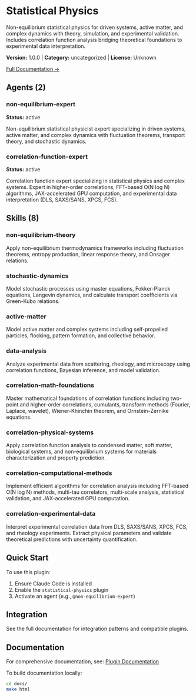 # Statistical Physics

Non-equilibrium statistical physics for driven systems, active matter, and complex dynamics with theory, simulation, and experimental validation. Includes correlation function analysis bridging theoretical foundations to experimental data interpretation.

**Version:** 1.0.0 | **Category:** uncategorized | **License:** Unknown

[Full Documentation →](https://docs.example.com/plugins/statistical-physics.html)

## Agents (2)

### non-equilibrium-expert

**Status:** active

Non-equilibrium statistical physicist expert specializing in driven systems, active matter, and complex dynamics with fluctuation theorems, transport theory, and stochastic dynamics.

### correlation-function-expert

**Status:** active

Correlation function expert specializing in statistical physics and complex systems. Expert in higher-order correlations, FFT-based O(N log N) algorithms, JAX-accelerated GPU computation, and experimental data interpretation (DLS, SAXS/SANS, XPCS, FCS).

## Skills (8)

### non-equilibrium-theory

Apply non-equilibrium thermodynamics frameworks including fluctuation theorems, entropy production, linear response theory, and Onsager relations.

### stochastic-dynamics

Model stochastic processes using master equations, Fokker-Planck equations, Langevin dynamics, and calculate transport coefficients via Green-Kubo relations.

### active-matter

Model active matter and complex systems including self-propelled particles, flocking, pattern formation, and collective behavior.

### data-analysis

Analyze experimental data from scattering, rheology, and microscopy using correlation functions, Bayesian inference, and model validation.

### correlation-math-foundations

Master mathematical foundations of correlation functions including two-point and higher-order correlations, cumulants, transform methods (Fourier, Laplace, wavelet), Wiener-Khinchin theorem, and Ornstein-Zernike equations.

### correlation-physical-systems

Apply correlation function analysis to condensed matter, soft matter, biological systems, and non-equilibrium systems for materials characterization and property prediction.

### correlation-computational-methods

Implement efficient algorithms for correlation analysis including FFT-based O(N log N) methods, multi-tau correlators, multi-scale analysis, statistical validation, and JAX-accelerated GPU computation.

### correlation-experimental-data

Interpret experimental correlation data from DLS, SAXS/SANS, XPCS, FCS, and rheology experiments. Extract physical parameters and validate theoretical predictions with uncertainty quantification.

## Quick Start

To use this plugin:

1. Ensure Claude Code is installed
2. Enable the `statistical-physics` plugin
3. Activate an agent (e.g., `@non-equilibrium-expert`)

## Integration

See the full documentation for integration patterns and compatible plugins.

## Documentation

For comprehensive documentation, see: [Plugin Documentation](https://docs.example.com/plugins/statistical-physics.html)

To build documentation locally:

```bash
cd docs/
make html
```
